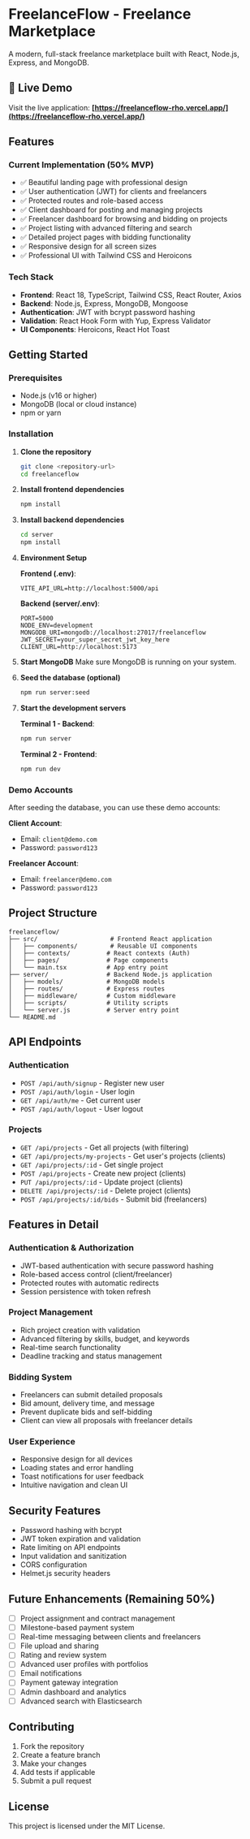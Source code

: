 # FreelanceFlow - Freelance Marketplace

A modern, full-stack freelance marketplace built with React, Node.js, Express, and MongoDB.

## 🚀 Live Demo

Visit the live application: **[https://freelanceflow-rho.vercel.app/](https://freelanceflow-rho.vercel.app/)**

## Features

### Current Implementation (50% MVP)
- ✅ Beautiful landing page with professional design
- ✅ User authentication (JWT) for clients and freelancers
- ✅ Protected routes and role-based access
- ✅ Client dashboard for posting and managing projects
- ✅ Freelancer dashboard for browsing and bidding on projects
- ✅ Project listing with advanced filtering and search
- ✅ Detailed project pages with bidding functionality
- ✅ Responsive design for all screen sizes
- ✅ Professional UI with Tailwind CSS and Heroicons

### Tech Stack
- **Frontend**: React 18, TypeScript, Tailwind CSS, React Router, Axios
- **Backend**: Node.js, Express, MongoDB, Mongoose
- **Authentication**: JWT with bcrypt password hashing
- **Validation**: React Hook Form with Yup, Express Validator
- **UI Components**: Heroicons, React Hot Toast

## Getting Started

### Prerequisites
- Node.js (v16 or higher)
- MongoDB (local or cloud instance)
- npm or yarn

### Installation

1. **Clone the repository**
   ```bash
   git clone <repository-url>
   cd freelanceflow
   ```

2. **Install frontend dependencies**
   ```bash
   npm install
   ```

3. **Install backend dependencies**
   ```bash
   cd server
   npm install
   ```

4. **Environment Setup**
   
   **Frontend (.env)**:
   ```env
   VITE_API_URL=http://localhost:5000/api
   ```
   
   **Backend (server/.env)**:
   ```env
   PORT=5000
   NODE_ENV=development
   MONGODB_URI=mongodb://localhost:27017/freelanceflow
   JWT_SECRET=your_super_secret_jwt_key_here
   CLIENT_URL=http://localhost:5173
   ```

5. **Start MongoDB**
   Make sure MongoDB is running on your system.

6. **Seed the database (optional)**
   ```bash
   npm run server:seed
   ```

7. **Start the development servers**
   
   **Terminal 1 - Backend**:
   ```bash
   npm run server
   ```
   
   **Terminal 2 - Frontend**:
   ```bash
   npm run dev
   ```

### Demo Accounts

After seeding the database, you can use these demo accounts:

**Client Account**:
- Email: `client@demo.com`
- Password: `password123`

**Freelancer Account**:
- Email: `freelancer@demo.com`
- Password: `password123`

## Project Structure

```
freelanceflow/
├── src/                    # Frontend React application
│   ├── components/         # Reusable UI components
│   ├── contexts/          # React contexts (Auth)
│   ├── pages/             # Page components
│   └── main.tsx           # App entry point
├── server/                # Backend Node.js application
│   ├── models/            # MongoDB models
│   ├── routes/            # Express routes
│   ├── middleware/        # Custom middleware
│   ├── scripts/           # Utility scripts
│   └── server.js          # Server entry point
└── README.md
```

## API Endpoints

### Authentication
- `POST /api/auth/signup` - Register new user
- `POST /api/auth/login` - User login
- `GET /api/auth/me` - Get current user
- `POST /api/auth/logout` - User logout

### Projects
- `GET /api/projects` - Get all projects (with filtering)
- `GET /api/projects/my-projects` - Get user's projects (clients)
- `GET /api/projects/:id` - Get single project
- `POST /api/projects` - Create new project (clients)
- `PUT /api/projects/:id` - Update project (clients)
- `DELETE /api/projects/:id` - Delete project (clients)
- `POST /api/projects/:id/bids` - Submit bid (freelancers)

## Features in Detail

### Authentication & Authorization
- JWT-based authentication with secure password hashing
- Role-based access control (client/freelancer)
- Protected routes with automatic redirects
- Session persistence with token refresh

### Project Management
- Rich project creation with validation
- Advanced filtering by skills, budget, and keywords
- Real-time search functionality
- Deadline tracking and status management

### Bidding System
- Freelancers can submit detailed proposals
- Bid amount, delivery time, and message
- Prevent duplicate bids and self-bidding
- Client can view all proposals with freelancer details

### User Experience
- Responsive design for all devices
- Loading states and error handling
- Toast notifications for user feedback
- Intuitive navigation and clean UI

## Security Features

- Password hashing with bcrypt
- JWT token expiration and validation
- Rate limiting on API endpoints
- Input validation and sanitization
- CORS configuration
- Helmet.js security headers

## Future Enhancements (Remaining 50%)

- [ ] Project assignment and contract management
- [ ] Milestone-based payment system
- [ ] Real-time messaging between clients and freelancers
- [ ] File upload and sharing
- [ ] Rating and review system
- [ ] Advanced user profiles with portfolios
- [ ] Email notifications
- [ ] Payment gateway integration
- [ ] Admin dashboard and analytics
- [ ] Advanced search with Elasticsearch

## Contributing

1. Fork the repository
2. Create a feature branch
3. Make your changes
4. Add tests if applicable
5. Submit a pull request

## License

This project is licensed under the MIT License.